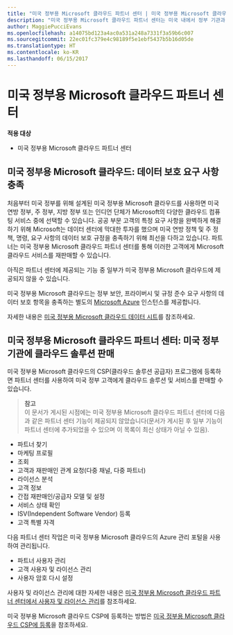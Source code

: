 ```yaml
---
title: "미국 정부용 Microsoft 클라우드 파트너 센터 | 미국 정부용 Microsoft 클라우드 파트너 센터"
description: "미국 정부용 Microsoft 클라우드 파트너 센터는 미국 내에서 정부 기관과 협력하는 고객에게 Microsoft 클라우드 솔루션을 제공하려는 Microsoft 파트너를 위한 비즈니스 포털입니다."
author: MaggiePucciEvans
ms.openlocfilehash: a14075bd123a4ac0a531a248a7331f3a59b6c007
ms.sourcegitcommit: 22ec01fc379e4c98189f5e1ebf5437b5b16d05de
ms.translationtype: HT
ms.contentlocale: ko-KR
ms.lasthandoff: 06/15/2017
---
```

# <a name="partner-center-for-microsoft-cloud-for-us-government"></a>미국 정부용 Microsoft 클라우드 파트너 센터

**적용 대상**

-  미국 정부용 Microsoft 클라우드 파트너 센터

## <a name="microsoft-cloud-for-us-government-meeting-data-protection-requirements"></a>미국 정부용 Microsoft 클라우드: 데이터 보호 요구 사항 충족 

처음부터 미국 정부를 위해 설계된 미국 정부용 Microsoft 클라우드를 사용하면 미국 연방 정부, 주 정부, 지방 정부 또는 인디언 단체가 Microsoft의 다양한 클라우드 컴퓨팅 서비스 중에 선택할 수 있습니다. 공공 부문 고객의 특정 요구 사항을 완벽하게 해결하기 위해 Microsoft는 데이터 센터에 막대한 투자를 했으며 미국 연방 정책 및 주 정책, 명령, 요구 사항의 데이터 보호 규정을 충족하기 위해 최선을 다하고 있습니다. 파트너는 미국 정부용 Microsoft 클라우드 파트너 센터를 통해 이러한 고객에게 Microsoft 클라우드 서비스를 재판매할 수 있습니다.

아직은 파트너 센터에 제공되는 기능 중 일부가 미국 정부용 Microsoft 클라우드에 제공되지 않을 수 있습니다.

미국 정부용 Microsoft 클라우드는 정부 보안, 프라이버시 및 규정 준수 요구 사항의 데이터 보호 항목을 충족하는 별도의 [Microsoft Azure](https://azure.microsoft.com/en-us/overview/clouds/government/) 인스턴스를 제공합니다. 

자세한 내용은 [미국 정부용 Microsoft 클라우드 데이터 시트](http://download.microsoft.com/download/C/9/C/C9CA3002-DFC4-4ADA-841F-DF42AEC042FB/Microsoft_Azure_Government_Datasheet_EN_US.PDF)를 참조하세요.

## <a name="partner-center-for-microsoft-cloud-for-us-government-selling-cloud-solutions-to-us-government-entities"></a>미국 정부용 Microsoft 클라우드 파트너 센터: 미국 정부 기관에 클라우드 솔루션 판매

미국 정부용 Microsoft 클라우드의 CSP(클라우드 솔루션 공급자) 프로그램에 등록하면 파트너 센터를 사용하여 미국 정부 고객에게 클라우드 솔루션 및 서비스를 판매할 수 있습니다. 

>**참고**<br>
이 문서가 게시된 시점에는 미국 정부용 Microsoft 클라우드 파트너 센터에 다음과 같은 파트너 센터 기능이 제공되지 않았습니다(문서가 게시된 후 일부 기능이 파트너 센터에 추가되었을 수 있으며 이 목록이 최신 상태가 아닐 수 있음).

- 파트너 찾기
- 마케팅 프로필
- 조회
- 고객과 재판매인 관계 요청(다중 채널, 다중 파트너)
- 라이선스 분석
- 고객 정보
- 간접 재판매인/공급자 모델 및 설정
- 서비스 상태 확인
- ISV(Independent Software Vendor) 등록
- 고객 특별 자격

다음 파트너 센터 작업은 미국 정부용 Microsoft 클라우드의 Azure 관리 포털을 사용하여 관리됩니다. 

-   파트너 사용자 관리
-   고객 사용자 및 라이선스 관리
-   사용자 암호 다시 설정

사용자 및 라이선스 관리에 대한 자세한 내용은 [미국 정부용 Microsoft 클라우드 파트너 센터에서 사용자 및 라이선스 관리](user-management-in-partner-center-for-microsoft-us-govt-cloud.md)를 참조하세요.

미국 정부용 Microsoft 클라우드 CSP에 등록하는 방법은 [미국 정부용 Microsoft 클라우드 CSP에 등록](enroll-in-csp-for-microsoft-us-govt-cloud.md)을 참조하세요.
